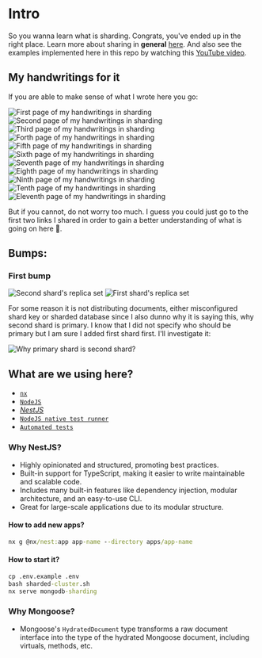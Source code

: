 # Intro

So you wanna learn what is sharding. Congrats, you've ended up in the right place. Learn more about sharing in **general** [here](https://aws.amazon.com/what-is/database-sharding/). And also see the examples implemented here in this repo by watching this [YouTube video](https://youtu.be/8sk75-6W0ik?si=qICl1DboCdU4V3mB).

## My handwritings for it

If you are able to make sense of what I wrote here you go:

![First page of my handwritings in sharding](./assets/01.jpeg)
![Second page of my handwritings in sharding](./assets/02.jpg)
![Third page of my handwritings in sharding](./assets/03.jpg)
![Forth page of my handwritings in sharding](./assets/04.jpg)
![Fifth page of my handwritings in sharding](./assets/05.jpg)
![Sixth page of my handwritings in sharding](./assets/06.jpg)
![Seventh page of my handwritings in sharding](./assets/07.jpeg)
![Eighth page of my handwritings in sharding](./assets/08.jpg)
![Ninth page of my handwritings in sharding](./assets/09.jpg)
![Tenth page of my handwritings in sharding](./assets/10.jpg)
![Eleventh page of my handwritings in sharding](./assets/11.jpg)

But if you cannot, do not worry too much. I guess you could just go to the first two links I shared in order to gain a better understanding of what is going on here :slightly_smiling_face:.

## Bumps:

### First bump

![Second shard's replica set](./assets/bump1-shard2-rs.png)
![First shard's replica set](./assets/bump1-shard2-rs.png)

For some reason it is not distributing documents, either misconfigured shard key or sharded database since I also dunno why it is saying this, why second shard is primary. I know that I did not specify who should be primary but I am sure I added first shard first. I'll investigate it:

![Why primary shard is second shard?](./assets/bump1-primary-shard.png)

## What are we using here?

- [`nx`](https://nx.dev/)
- [`NodeJS`](https://nodejs.org/en)
- [_NestJS_](https://nestjs.com/)
- [`NodeJS native test runner`](https://dev.to/mbarzeev/is-nodejs-test-runner-dev-ready-4gm8)
- [`Automated tests`](https://docs.github.com/en/actions/automating-builds-and-tests/building-and-testing-nodejs)

### Why NestJS?

- Highly opinionated and structured, promoting best practices.
- Built-in support for TypeScript, making it easier to write maintainable and scalable code.
- Includes many built-in features like dependency injection, modular architecture, and an easy-to-use CLI.
- Great for large-scale applications due to its modular structure.

#### How to add new apps?

```cmd
nx g @nx/nest:app app-name --directory apps/app-name
```

#### How to start it?

```cmd
cp .env.example .env
bash sharded-cluster.sh
nx serve mongodb-sharding
```

### Why Mongoose?

- Mongoose's `HydratedDocument` type transforms a raw document interface into the type of the hydrated Mongoose document, including virtuals, methods, etc.

